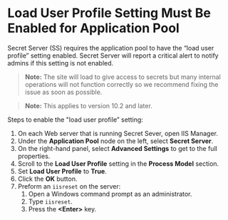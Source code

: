[title]: # (Load User Profile Setting Must Be Enabled for Application Pool)
[tags]: # (troubleshooting, workaround, IIS, load user profile setting)
[priority]: # (1000)

# Load User Profile Setting Must Be Enabled for Application Pool

Secret Server (SS) requires the application pool to have the “load user profile” setting enabled. Secret Server will report a critical alert to notify admins if this setting is not enabled. 

> **Note:** The site will load to give access to secrets but many internal operations will not function correctly so we recommend fixing the issue as soon as possible.

> **Note:** This applies to version 10.2 and later.

Steps to enable the "load user profile” setting: 

1. On each Web server that is running Secret Sever, open IIS Manager. 
1. Under the **Application Pool** node on the left, select **Secret Server**.
1. On the right-hand panel, select **Advanced Settings** to get to the full properties.
1. Scroll to the **Load User Profile** setting in the **Process Model** section.
1. Set **Load User Profile** to **True**.
1. Click the **OK** button.
1. Preform an `iisreset` on the server:
   1. Open a Windows command prompt as an administrator.
   1. Type `iisreset`.
   1. Press the **\<Enter\>** key.
      

 